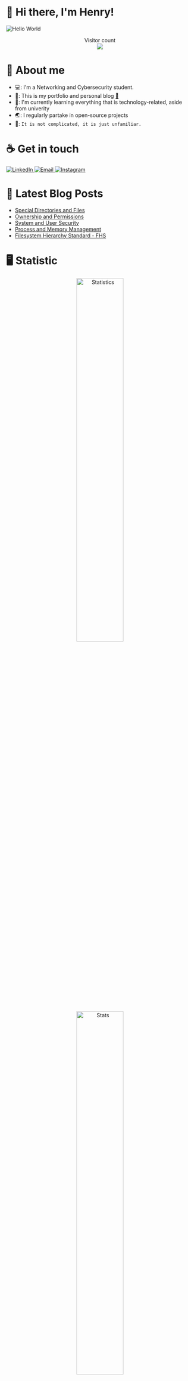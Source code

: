 # :wave: Hi there, I'm Henry!

<img src="https://raw.githubusercontent.com/sagar-viradiya/sagar-viradiya/master/resources/banner.png" alt="Hello World">
<p align="center">
  Visitor count<br>
  <img src="https://profile-counter.glitch.me/henry-the-vietnamese/count.svg" />
</p>

# :robot: About me

- 💻: I'm a Networking and Cybersecurity student.
- 🔭: This is my portfolio and personal blog [:link:](https://tanducmai.com/)
- 🌱: I'm currently learning everything that is technology-related, aside from univerity
- 🌏: I regularly partake in open-source projects
- 💬: `It is not complicated, it is just unfamiliar.`

# :coffee: Get in touch

<a target="_blank" href="https://www.linkedin.com/in/tanducmai/">
<img alt="LinkedIn" src="https://img.shields.io/badge/LinkedIn-0077B5?style=for-the-badge&logo=linkedin&logoColor=white" />
</a>
<a target="_blank" href="mailto:henryfromvietnam@gmail.com">
<img alt="Email" src="https://img.shields.io/badge/Gmail-D14836?style=for-the-badge&logo=gmail&logoColor=white" />
</a>
<a target="_blank" href="https://www.instagram.com/henry.maii/">
<img alt="Instagram" src="https://img.shields.io/badge/Instagram-E4405F?style=for-the-badge&logo=instagram&logoColor=white" />
</a>

# :scroll: Latest Blog Posts

<!-- BLOG-POST-LIST:START -->
- [Special Directories and Files](https://tanducmai.com/blog/systems-administration/special-directories-and-files/)
- [Ownership and Permissions](https://tanducmai.com/blog/systems-administration/ownership-and-permissions/)
- [System and User Security](https://tanducmai.com/blog/systems-administration/system-and-user-security/)
- [Process and Memory Management](https://tanducmai.com/blog/systems-administration/process-and-memory-management/)
- [Filesystem Hierarchy Standard - FHS](https://tanducmai.com/blog/systems-administration/filesystem-hierarchy-standard-fhs/)
<!-- BLOG-POST-LIST:END -->

# :desktop_computer: Statistic

<div align=center>
  <img width="50%" src="https://github-readme-stats.vercel.app/api?username=tanducmai&show_icons=true&hide_border=true&count_private=true&bg_color=161b22&icon_color=79c0ff&text_color=c9d1d9&title_color=79c0ff" alt="Statistics" width="440" />
</div>

<br>

<div align=center>
  <img width="50%" src="https://github-readme-stats.vercel.app/api/top-langs/?username=tanducmai&show_icons=true&hide_border=true&bg_color=161b22&icon_color=79c0ff&text_color=c9d1d9&title_color=79c0ff&layout=compact&card_width=440" alt="Stats" width="440" />
</div>

<!--START_SECTION:waka-->
<!--END_SECTION:waka-->

# 🔐 PGP Public Key

![pubkey.asc](./pubkey.asc)
